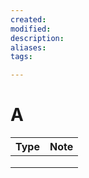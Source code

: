```yaml
---
created:
modified:
description:
aliases:
tags:

---
```


# A

| Type | Note |
| :--: | :--: |
|      |      |
|      |      |
|      |      |
